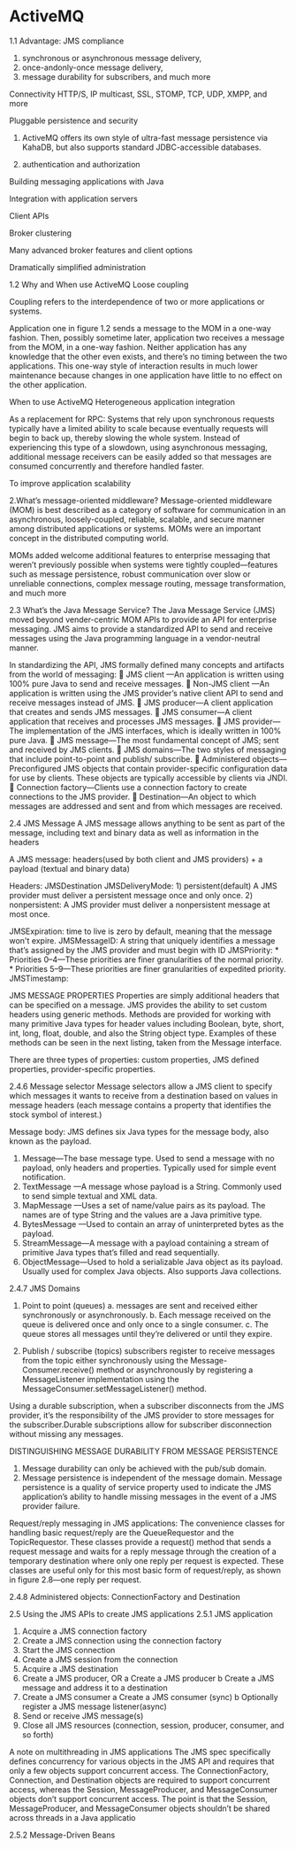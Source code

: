 # ActiveMQ
1.1 Advantage:
JMS compliance
1) synchronous or asynchronous message delivery, 
2) once-andonly-once message delivery, 
3) message durability for subscribers, and much more


Connectivity
HTTP/S, IP multicast, SSL, STOMP, TCP, UDP,
XMPP, and more

Pluggable persistence and security
1) ActiveMQ offers its own style of ultra-fast message
persistence via KahaDB, but also supports standard JDBC-accessible databases.

2) authentication and authorization

Building messaging applications with Java


Integration with application servers

Client APIs

Broker clustering

Many advanced broker features and client options


Dramatically simplified administration

1.2 Why and When use ActiveMQ
Loose coupling

Coupling
refers to the interdependence of two or more applications or systems.

Application one in figure 1.2 sends a message to the MOM in a one-way fashion.
Then, possibly sometime later, application two receives a message from the MOM, in a
one-way fashion. Neither application has any knowledge that the other even exists,
and there’s no timing between the two applications. This one-way style of interaction
results in much lower maintenance because changes in one application have little to
no effect on the other application.


When to use ActiveMQ
Heterogeneous application integration

As a replacement for RPC:
Systems that rely upon synchronous
requests typically have a limited ability to scale because eventually requests will
begin to back up, thereby slowing the whole system. Instead of experiencing
this type of a slowdown, using asynchronous messaging, additional message
receivers can be easily added so that messages are consumed concurrently and
therefore handled faster.


To improve application scalability


2.What’s message-oriented middleware?
Message-oriented middleware (MOM) is best described as a category of software for
communication in an asynchronous, loosely-coupled, reliable, scalable, and secure
manner among distributed applications or systems. MOMs were an important concept
in the distributed computing world.

MOMs added welcome additional features to enterprise messaging that weren’t
previously possible when systems were tightly coupled—features such as message persistence,
robust communication over slow or unreliable connections, complex message
routing, message transformation, and much more



2.3 What’s the Java Message Service?
The Java Message Service (JMS) moved beyond vender-centric MOM APIs to provide an
API for enterprise messaging. JMS aims to provide a standardized API to send and
receive messages using the Java programming language in a vendor-neutral manner.

In standardizing the API, JMS formally defined many concepts and artifacts from
the world of messaging:
 JMS client —An application is written using 100% pure Java to send and receive
messages.
 Non-JMS client —An application is written using the JMS provider’s native client
API to send and receive messages instead of JMS.
 JMS producer—A client application that creates and sends JMS messages.
 JMS consumer—A client application that receives and processes JMS messages.
 JMS provider—The implementation of the JMS interfaces, which is ideally written
in 100% pure Java.
 JMS message—The most fundamental concept of JMS; sent and received by JMS
clients.
 JMS domains—The two styles of messaging that include point-to-point and publish/
subscribe.
 Administered objects—Preconfigured JMS objects that contain provider-specific
configuration data for use by clients. These objects are typically accessible by clients
via JNDI.
 Connection factory—Clients use a connection factory to create connections to the
JMS provider.
 Destination—An object to which messages are addressed and sent and from
which messages are received.




2.4 JMS Message
A JMS message allows anything to be sent as part of the message, including text and binary data
as well as information in the headers

A JMS message:
headers(used by both client and JMS providers) + a payload (textual and binary data)

Headers:
JMSDestination
JMSDeliveryMode: 
       1) persistent(default) A JMS provider must deliver a persistent message once
          and only once.
       2) nonpersistent: A JMS provider must deliver a nonpersistent message at most once.

JMSExpiration: time to live is zero by default, meaning that the message won't expire.
JMSMessageID: A string that uniquely identifies a message that’s assigned by the
              JMS provider and must begin with ID
JMSPriority: * Priorities 0–4—These priorities are finer granularities of the normal priority.
             * Priorities 5–9—These priorities are finer granularities of expedited priority.
JMSTimestamp: 


JMS MESSAGE PROPERTIES
Properties are simply additional headers that can be specified on a message. JMS provides
the ability to set custom headers using generic methods. Methods are provided
for working with many primitive Java types for header values including Boolean, byte,
short, int, long, float, double, and also the String object type. Examples of these methods
can be seen in the next listing, taken from the Message interface.

There are three types of properties: 
custom properties, 
JMS defined properties,
provider-specific properties.

2.4.6 Message selector
Message selectors allow a JMS client to specify which messages it wants to receive
from a destination based on values in message headers (each message contains a property that identifies the stock symbol of interest.)


Message body:
JMS defines six Java types for the message body, also known as the payload.
1) Message—The base message type. Used to send a message with no payload, only
headers and properties. Typically used for simple event notification.
2) TextMessage —A message whose payload is a String. Commonly used to send simple textual and XML data.
3) MapMessage —Uses a set of name/value pairs as its payload. The names are of type String and the values are a Java primitive type.
4) BytesMessage —Used to contain an array of uninterpreted bytes as the payload.
5) StreamMessage—A message with a payload containing a stream of primitive Java types that’s filled and read sequentially.
6) ObjectMessage—Used to hold a serializable Java object as its payload. Usually used for complex Java objects. Also supports Java collections.


2.4.7 JMS Domains
1) Point to point (queues)
a. messages are sent and received either synchronously or
asynchronously.
b. Each message received on the queue is delivered once and only
once to a single consumer.
c. The queue stores all messages until they’re delivered or until
they expire.

2) Publish / subscribe (topics)
subscribers register to
receive messages from the topic either synchronously using the Message-
Consumer.receive() method or asynchronously by registering a MessageListener
implementation using the MessageConsumer.setMessageListener() method.

Using a durable subscription, when a subscriber disconnects
from the JMS provider, it’s the responsibility of the JMS provider to store messages
for the subscriber.Durable subscriptions allow for subscriber
disconnection without missing any messages.


DISTINGUISHING MESSAGE DURABILITY FROM MESSAGE PERSISTENCE
1) Message durability can only be achieved with
the pub/sub domain.
2) Message persistence is independent of the message domain. Message persistence is a
quality of service property used to indicate the JMS application’s ability to handle
missing messages in the event of a JMS provider failure.


Request/reply messaging in JMS applications: 
The convenience classes for handling basic request/reply are the QueueRequestor
and the TopicRequestor. These classes provide a request() method that sends a
request message and waits for a reply message through the creation of a temporary
destination where only one reply per request is expected. These classes are useful
only for this most basic form of request/reply, as shown in figure 2.8—one reply per
request.


2.4.8 Administered objects: ConnectionFactory and Destination


2.5 Using the JMS APIs to create JMS applications
2.5.1 JMS application
1) Acquire a JMS connection factory
2) Create a JMS connection using the connection factory
3) Start the JMS connection
4) Create a JMS session from the connection
5) Acquire a JMS destination
6) Create a JMS producer, OR
                 a Create a JMS producer
                 b Create a JMS message and address it to a destination
7) Create a JMS consumer
                 a Create a JMS consumer (sync)
                 b Optionally register a JMS message listener(async)
8) Send or receive JMS message(s)
9) Close all JMS resources (connection, session, producer, consumer, and so forth)


A note on multithreading in JMS applications
The JMS spec specifically defines concurrency for various objects in the JMS API and
requires that only a few objects support concurrent access. The ConnectionFactory,
Connection, and Destination objects are required to support concurrent access,
whereas the Session, MessageProducer, and MessageConsumer objects don’t support
concurrent access. The point is that the Session, MessageProducer, and
MessageConsumer objects shouldn’t be shared across threads in a Java applicatio


2.5.2 Message-Driven Beans
















